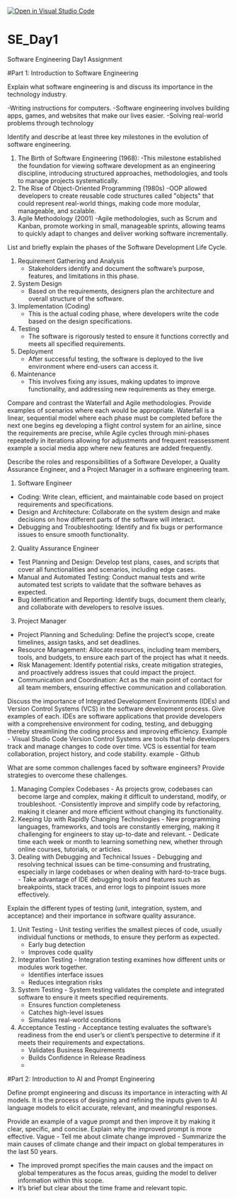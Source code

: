[![Open in Visual Studio Code](https://classroom.github.com/assets/open-in-vscode-2e0aaae1b6195c2367325f4f02e2d04e9abb55f0b24a779b69b11b9e10269abc.svg)](https://classroom.github.com/online_ide?assignment_repo_id=16923341&assignment_repo_type=AssignmentRepo)
# SE_Day1
Software Engineering Day1 Assignment

#Part 1: Introduction to Software Engineering

Explain what software engineering is and discuss its importance in the technology industry.

   -Writing instructions for computers.
   -Software engineering involves building apps, games, and websites that make our lives easier.
   -Solving real-world problems through technology

Identify and describe at least three key milestones in the evolution of software engineering.
 1. The Birth of Software Engineering (1968):
    -This milestone established the foundation for viewing software development as an engineering
    discipline, introducing structured approaches, methodologies, and tools to manage projects systematically.
 2. The Rise of Object-Oriented Programming (1980s)
    -OOP allowed developers to create reusable code structures called "objects" that could represent real-world 
    things, making code more modular, manageable, and scalable.
 3. Agile Methodology (2001)
    -Agile methodologies, such as Scrum and Kanban, promote working in small, manageable sprints, allowing teams
     to quickly adapt to changes and deliver working software incrementally.

List and briefly explain the phases of the Software Development Life Cycle.
  1. Requirement Gathering and Analysis
     - Stakeholders identify and document the software’s purpose, features, and limitations in this phase.
  2. System Design
     - Based on the requirements, designers plan the architecture and overall structure of the software.
  4. Implementation (Coding)
     - This is the actual coding phase, where developers write the code based on the design specifications.
  6. Testing
     - The software is rigorously tested to ensure it functions correctly and meets all specified requirements. 
  8. Deployment
     - After successful testing, the software is deployed to the live environment where end-users can access it.
  10. Maintenance
      - This involves fixing any issues, making updates to improve functionality, and addressing new requirements as they emerge.

Compare and contrast the Waterfall and Agile methodologies. Provide examples of scenarios where each would be appropriate.
   Waterfall is a linear, sequential model where each phase must be completed before the next one begins eg developing a flight control system 
   for an airline, since the requirements are precise, while Agile cycles through mini-phases repeatedly in iterations allowing for adjustments and frequent reassessment example a
   social media app where new features are added frequently.

Describe the roles and responsibilities of a Software Developer, a Quality Assurance Engineer, and a Project Manager in a software engineering team.
  1. Software Engineer
   - Coding: Write clean, efficient, and maintainable code based on project requirements and specifications.
   - Design and Architecture: Collaborate on the system design and make decisions on how different parts of the software will interact.
   -  Debugging and Troubleshooting: Identify and fix bugs or performance issues to ensure smooth functionality.
  2. Quality Assurance Engineer
   - Test Planning and Design: Develop test plans, cases, and scripts that cover all functionalities and scenarios, including edge cases.
   - Manual and Automated Testing: Conduct manual tests and write automated test scripts to validate that the software behaves as expected.
   -  Bug Identification and Reporting: Identify bugs, document them clearly, and collaborate with developers to resolve issues.
  3. Project Manager
   - Project Planning and Scheduling: Define the project’s scope, create timelines, assign tasks, and set deadlines.
   - Resource Management: Allocate resources, including team members, tools, and budgets, to ensure each part of the project has what it needs.
   - Risk Management: Identify potential risks, create mitigation strategies, and proactively address issues that could impact the project.
   - Communication and Coordination: Act as the main point of contact for all team members, ensuring effective communication and collaboration.

Discuss the importance of Integrated Development Environments (IDEs) and Version Control Systems (VCS) in the software development process. Give examples of each.
  IDEs are software applications that provide developers with a comprehensive environment for coding, testing, and debugging thereby streamlining the coding process and improving efficiency. Example - Visual Studio Code
  Version Control Systems are tools that help developers track and manage changes to code over time. VCS is essential for team collaboration, project history, and code stability.
  example - Github

What are some common challenges faced by software engineers? Provide strategies to overcome these challenges.
  1.  Managing Complex Codebases
     - As projects grow, codebases can become large and complex, making it difficult to understand, modify, or troubleshoot.
      -Consistently improve and simplify code by refactoring, making it cleaner and more efficient without changing its functionality.
  2. Keeping Up with Rapidly Changing Technologies
    - New programming languages, frameworks, and tools are constantly emerging, making it challenging for engineers to stay up-to-date and relevant.
    - Dedicate time each week or month to learning something new, whether through online courses, tutorials, or articles.
  3. Dealing with Debugging and Technical Issues
    - Debugging and resolving technical issues can be time-consuming and frustrating, especially in large codebases or when dealing with hard-to-trace bugs.
    - Take advantage of IDE debugging tools and features such as breakpoints, stack traces, and error logs to pinpoint issues more effectively.

Explain the different types of testing (unit, integration, system, and acceptance) and their importance in software quality assurance.
  1. Unit Testing - Unit testing verifies the smallest pieces of code, usually individual functions or methods, to ensure they perform as expected.
     - Early bug detection
     - Improves code quality
  2. Integration Testing - Integration testing examines how different units or modules work together.
     - Identifies interface issues
     - Reduces integration risks
  3. System Testing - System testing validates the complete and integrated software to ensure it meets specified requirements.
     - Ensures function completeness
     - Catches high-level issues
     - Simulates real-world conditions
  4. Acceptance Testing -  Acceptance testing evaluates the software’s readiness from the end user’s or client’s perspective to determine if it meets their requirements and expectations.
     - Validates Business Requirements
     - Builds Confidence in Release Readiness
     - 
#Part 2: Introduction to AI and Prompt Engineering


Define prompt engineering and discuss its importance in interacting with AI models.
  It is the process of designing and refining the inputs given to AI language models to elicit accurate, relevant, and meaningful responses.

Provide an example of a vague prompt and then improve it by making it clear, specific, and concise. Explain why the improved prompt is more effective.
  Vague - Tell me about climate change
  improved - Summarize the main causes of climate change and their impact on global temperatures in the last 50 years.

  - The improved prompt specifies the main causes and the impact on global temperatures as the focus areas, guiding the model to deliver information within this scope.
  - It’s brief but clear about the time frame and relevant topic.
